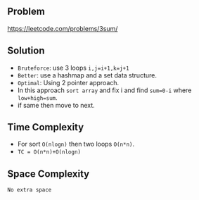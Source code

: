 ## Problem

https://leetcode.com/problems/3sum/

## Solution

- `Bruteforce`: use 3 loops `i,j=i+1,k=j+1`
- `Better`: use a hashmap and a set data structure.
- `Optimal`: Using 2 pointer approach.
- In this approach `sort array` and fix i and find `sum=0-i` where `low+high=sum`.
- if same then move to next.

## Time Complexity

- For sort `O(nlogn)` then two loops `O(n*n)`.
- `TC = O(n*n)+O(nlogn)`

## Space Complexity

`No extra space`
